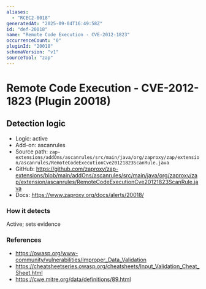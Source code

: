 ```yaml
---
aliases:
  - "RCEC2-0018"
generatedAt: "2025-09-04T16:49:58Z"
id: "def-20018"
name: "Remote Code Execution - CVE-2012-1823"
occurrenceCount: "0"
pluginId: "20018"
schemaVersion: "v1"
sourceTool: "zap"
---
```


# Remote Code Execution - CVE-2012-1823 (Plugin 20018)

## Detection logic

- Logic: active
- Add-on: ascanrules
- Source path: `zap-extensions/addOns/ascanrules/src/main/java/org/zaproxy/zap/extension/ascanrules/RemoteCodeExecutionCve20121823ScanRule.java`
- GitHub: https://github.com/zaproxy/zap-extensions/blob/main/addOns/ascanrules/src/main/java/org/zaproxy/zap/extension/ascanrules/RemoteCodeExecutionCve20121823ScanRule.java
- Docs: https://www.zaproxy.org/docs/alerts/20018/

### How it detects

Active; sets evidence

### References
- https://owasp.org/www-community/vulnerabilities/Improper_Data_Validation
- https://cheatsheetseries.owasp.org/cheatsheets/Input_Validation_Cheat_Sheet.html
- https://cwe.mitre.org/data/definitions/89.html

